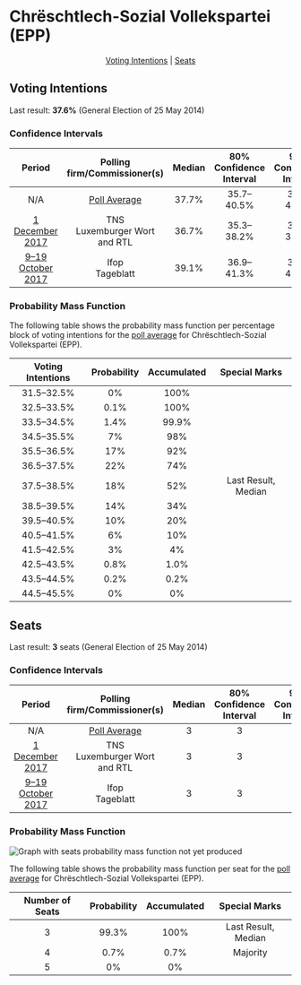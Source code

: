 # Chrëschtlech-Sozial Vollekspartei (EPP)

<p align="center"><a href="#voting-intentions">Voting Intentions</a> | <a href="#seats">Seats</a></p>

## Voting Intentions

Last result: **37.6%** (General Election of 25 May 2014)

### Confidence Intervals

| Period     | Polling firm/Commissioner(s) | Median | 80% Confidence Interval | 90% Confidence Interval | 95% Confidence Interval | 99% Confidence Interval |
|:----------:|:----------------:|:-----------:|:-----------------------:|:-----------------------:|:-----------------------:|:-----------------------:|
| N/A | [Poll Average](average.html) | 37.7% | 35.7–40.5% | 35.2–41.3% | 34.8–41.9% | 34.0–43.1% |
| [1 December 2017](2017-12-01-TNS.html) | TNS <br> Luxemburger Wort and RTL | 36.7% | 35.3–38.2% | 34.8–38.6% | 34.5–38.9% | 33.8–39.7% |
| [9–19 October 2017](2017-10-19-Ifop.html) | Ifop <br> Tageblatt | 39.1% | 36.9–41.3% | 36.3–41.9% | 35.8–42.4% | 34.8–43.5% |

### Probability Mass Function

The following table shows the probability mass function per percentage block of voting intentions for the [poll average](average.html) for Chrëschtlech-Sozial Vollekspartei (EPP).

| Voting Intentions | Probability | Accumulated | Special Marks |
|:-----------------:|:-----------:|:-----------:|:-------------:|
| 31.5–32.5% | 0% | 100% |  |
| 32.5–33.5% | 0.1% | 100% |  |
| 33.5–34.5% | 1.4% | 99.9% |  |
| 34.5–35.5% | 7% | 98% |  |
| 35.5–36.5% | 17% | 92% |  |
| 36.5–37.5% | 22% | 74% |  |
| 37.5–38.5% | 18% | 52% | Last Result, Median |
| 38.5–39.5% | 14% | 34% |  |
| 39.5–40.5% | 10% | 20% |  |
| 40.5–41.5% | 6% | 10% |  |
| 41.5–42.5% | 3% | 4% |  |
| 42.5–43.5% | 0.8% | 1.0% |  |
| 43.5–44.5% | 0.2% | 0.2% |  |
| 44.5–45.5% | 0% | 0% |  |


## Seats

Last result: **3** seats (General Election of 25 May 2014)

### Confidence Intervals

| Period     | Polling firm/Commissioner(s) | Median | 80% Confidence Interval | 90% Confidence Interval | 95% Confidence Interval | 99% Confidence Interval |
|:----------:|:----------------:|:------:|:-----------------------:|:-----------------------:|:-----------------------:|:-----------------------:|
| N/A | [Poll Average](average.html) | 3 | 3 | 3 | 3 | 3–4 |
| [1 December 2017](2017-12-01-TNS.html) | TNS <br> Luxemburger Wort and RTL | 3 | 3 | 3 | 3 | 3–4 |
| [9–19 October 2017](2017-10-19-Ifop.html) | Ifop <br> Tageblatt | 3 | 3 | 3 | 3 | 3–4 |

### Probability Mass Function

![Graph with seats probability mass function not yet produced](average-seats-pmf-chrëschtlech-sozialvolleksparteiepp.png "Seats Probability Mass Function")

The following table shows the probability mass function per seat for the [poll average](average.html) for Chrëschtlech-Sozial Vollekspartei (EPP).

| Number of Seats | Probability | Accumulated | Special Marks |
|:---------------:|:-----------:|:-----------:|:-------------:|
| 3 | 99.3% | 100% | Last Result, Median |
| 4 | 0.7% | 0.7% | Majority |
| 5 | 0% | 0% |  |


